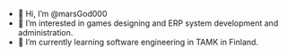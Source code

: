 - 👋 Hi, I’m @marsGod000
- 👀 I’m interested in games designing and ERP system development and administration.
- 🌱 I’m currently learning software engineering in TAMK in Finland.

<!---
marsGod000/marsGod000 is a ✨ special ✨ repository because its `README.md` (this file) appears on your GitHub profile.
You can click the Preview link to take a look at your changes.
--->
